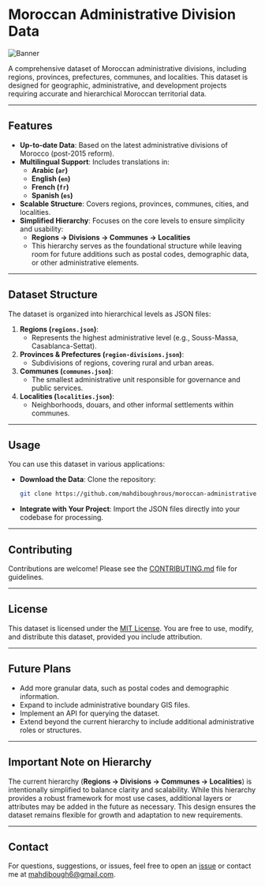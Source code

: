 # Moroccan Administrative Division Data
![Banner](assets/moroccan-administrative-division-data-v2.png)

A comprehensive dataset of Moroccan administrative divisions, including regions, provinces, prefectures, communes, and localities. This dataset is designed for geographic, administrative, and development projects requiring accurate and hierarchical Moroccan territorial data.

---

## Features

- **Up-to-date Data**: Based on the latest administrative divisions of Morocco (post-2015 reform).
- **Multilingual Support**: Includes translations in:
  - **Arabic (`ar`)**
  - **English (`en`)**
  - **French (`fr`)**
  - **Spanish (`es`)**
- **Scalable Structure**: Covers regions, provinces, communes, cities, and localities.
- **Simplified Hierarchy**: Focuses on the core levels to ensure simplicity and usability:
  - **Regions → Divisions → Communes → Localities**
  - This hierarchy serves as the foundational structure while leaving room for future additions such as postal codes, demographic data, or other administrative elements.

---

## Dataset Structure

The dataset is organized into hierarchical levels as JSON files:

1. **Regions (`regions.json`)**:
   - Represents the highest administrative level (e.g., Souss-Massa, Casablanca-Settat).
2. **Provinces & Prefectures (`region-divisions.json`)**:
   - Subdivisions of regions, covering rural and urban areas.
3. **Communes (`communes.json`)**:
   - The smallest administrative unit responsible for governance and public services.
4. **Localities (`localities.json`)**:
   - Neighborhoods, douars, and other informal settlements within communes.

---

## Usage

You can use this dataset in various applications:

- **Download the Data**: Clone the repository:
  ```bash
  git clone https://github.com/mahdiboughrous/moroccan-administrative-division-data.git
  ```
- **Integrate with Your Project**: Import the JSON files directly into your codebase for processing.

---

## Contributing

Contributions are welcome! Please see the [CONTRIBUTING.md](CONTRIBUTING.md) file for guidelines.

---

## License

This dataset is licensed under the [MIT License](LICENSE). You are free to use, modify, and distribute this dataset, provided you include attribution.

---

## Future Plans

- Add more granular data, such as postal codes and demographic information.
- Expand to include administrative boundary GIS files.
- Implement an API for querying the dataset.
- Extend beyond the current hierarchy to include additional administrative roles or structures.

---

## Important Note on Hierarchy

The current hierarchy (**Regions → Divisions → Communes → Localities**) is intentionally simplified to balance clarity and scalability. While this hierarchy provides a robust framework for most use cases, additional layers or attributes may be added in the future as necessary. This design ensures the dataset remains flexible for growth and adaptation to new requirements.

---

## Contact

For questions, suggestions, or issues, feel free to open an [issue](https://github.com/mahdiboughrous/moroccan-administrative-division-data/issues) or contact me at [mahdibough6@gmail.com](mailto:mahdibough6@gmail.com).